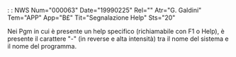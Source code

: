  :  : NWS Num="000063" Date="19990225" Rel="" Atr="G. Galdini" Tem="APP" App="B£" Tit="Segnalazione Help" Sts="20"

Nei Pgm in cui è presente un help specifico (richiamabile con F1 o Help), è presente il carattere "-" (in reverse e alta intensità) tra il nome del sistema e il nome del programma.

